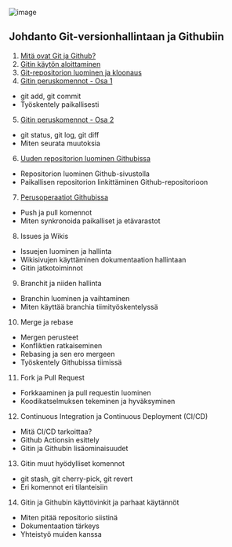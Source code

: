 ![image](https://github.com/esedu-tivi/git-cheatsheet/assets/25579111/6da121af-4fbc-453a-af94-7e47083fc3a3)

## Johdanto Git-versionhallintaan ja Githubiin

1. [Mitä ovat Git ja Github?](./content/01-git-ja-github.md)
2. [Gitin käytön aloittaminen](./content/02-gitin-asennus.md)
3. [Git-repositorion luominen ja kloonaus](./content/03-git-repositorion-luominen-ja-kloonaus.md)
4. [Gitin peruskomennot - Osa 1](./content/04-gitin-peruskomennot-osa-1.md)
  - git add, git commit
  - Työskentely paikallisesti
5. [Gitin peruskomennot - Osa 2](./content/05-gitin-peruskomennot-osa-2.md)
  - git status, git log, git diff
  - Miten seurata muutoksia
6. [Uuden repositorion luominen Githubissa](./content/06-uuden-repositorion-luominen-githubissa.md)
  - Repositorion luominen Github-sivustolla
  - Paikallisen repositorion linkittäminen Github-repositorioon
7. [Perusoperaatiot Githubissa](./content/07-perusoperaatiot-githubissa.md)
  - Push ja pull komennot
  - Miten synkronoida paikalliset ja etävarastot
8. Issues ja Wikis
  - Issuejen luominen ja hallinta
  - Wikisivujen käyttäminen dokumentaation hallintaan
  - Gitin jatkotoiminnot
9. Branchit ja niiden hallinta
  - Branchin luominen ja vaihtaminen
  - Miten käyttää branchia tiimityöskentelyssä
10. Merge ja rebase
  - Mergen perusteet
  - Konfliktien ratkaiseminen
  - Rebasing ja sen ero mergeen
  - Työskentely Githubissa tiimissä
11. Fork ja Pull Request
  - Forkkaaminen ja pull requestin luominen
  - Koodikatselmuksen tekeminen ja hyväksyminen
12. Continuous Integration ja Continuous Deployment (CI/CD)
 - Mitä CI/CD tarkoittaa?
 - Github Actionsin esittely
 - Gitin ja Githubin lisäominaisuudet
13. Gitin muut hyödylliset komennot
  - git stash, git cherry-pick, git revert
  - Eri komennot eri tilanteisiin
14. Gitin ja Githubin käyttövinkit ja parhaat käytännöt
  - Miten pitää repositorio siistinä
  - Dokumentaation tärkeys
  - Yhteistyö muiden kanssa
